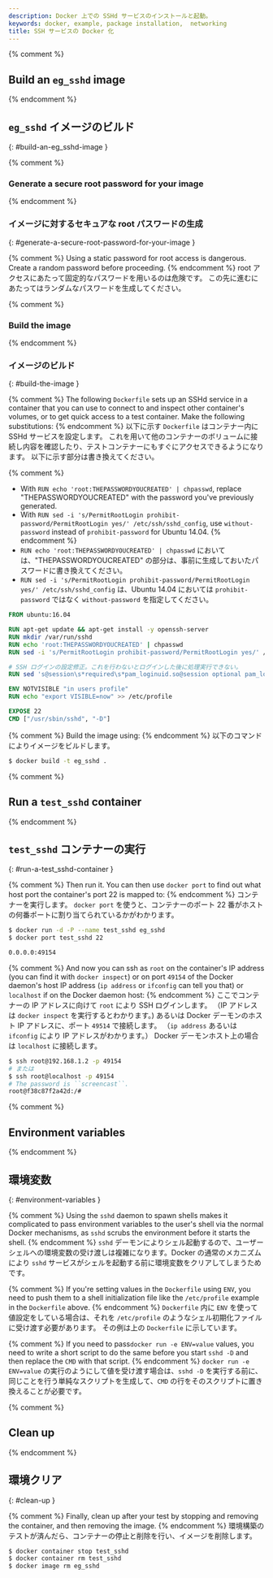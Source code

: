 ```yaml
---
description: Docker 上での SSHd サービスのインストールと起動。
keywords: docker, example, package installation,  networking
title: SSH サービスの Docker 化
---
```


{% comment %}
## Build an `eg_sshd` image
{% endcomment %}
## `eg_sshd` イメージのビルド
{: #build-an-eg_sshd-image }

{% comment %}
### Generate a secure root password for your image
{% endcomment %}
### イメージに対するセキュアな root パスワードの生成
{: #generate-a-secure-root-password-for-your-image }

{% comment %}
Using a static password for root access is dangerous. Create a random password before proceeding.
{% endcomment %}
root アクセスにあたって固定的なパスワードを用いるのは危険です。
この先に進むにあたってはランダムなパスワードを生成してください。

{% comment %}
### Build the image
{% endcomment %}
### イメージのビルド
{: #build-the-image }

{% comment %}
The following `Dockerfile` sets up an SSHd service in a container that you
can use to connect to and inspect other container's volumes, or to get
quick access to a test container. Make the following substitutions:
{% endcomment %}
以下に示す `Dockerfile` はコンテナー内に SSHd サービスを設定します。
これを用いて他のコンテナーのボリュームに接続し内容を確認したり、テストコンテナーにもすぐにアクセスできるようになります。
以下に示す部分は書き換えてください。

{% comment %}
- With `RUN echo 'root:THEPASSWORDYOUCREATED' | chpasswd`, replace "THEPASSWORDYOUCREATED" with the password you've previously generated.
- With `RUN sed -i 's/PermitRootLogin prohibit-password/PermitRootLogin yes/' /etc/ssh/sshd_config`, use `without-password` instead of `prohibit-password` for Ubuntu 14.04.
{% endcomment %}
- `RUN echo 'root:THEPASSWORDYOUCREATED' | chpasswd` においては、"THEPASSWORDYOUCREATED" の部分は、事前に生成しておいたパスワードに書き換えてください。
- `RUN sed -i 's/PermitRootLogin prohibit-password/PermitRootLogin yes/' /etc/ssh/sshd_config` は、Ubuntu 14.04 においては `prohibit-password` ではなく `without-password` を指定してください。

```dockerfile
FROM ubuntu:16.04

RUN apt-get update && apt-get install -y openssh-server
RUN mkdir /var/run/sshd
RUN echo 'root:THEPASSWORDYOUCREATED' | chpasswd
RUN sed -i 's/PermitRootLogin prohibit-password/PermitRootLogin yes/' /etc/ssh/sshd_config

# SSH ログインの設定修正。これを行わないとログインした後に処理実行できない。
RUN sed 's@session\s*required\s*pam_loginuid.so@session optional pam_loginuid.so@g' -i /etc/pam.d/sshd

ENV NOTVISIBLE "in users profile"
RUN echo "export VISIBLE=now" >> /etc/profile

EXPOSE 22
CMD ["/usr/sbin/sshd", "-D"]
```


{% comment %}
Build the image using:
{% endcomment %}
以下のコマンドによりイメージをビルドします。

```bash
$ docker build -t eg_sshd .
```
{% comment %}
## Run a `test_sshd` container
{% endcomment %}
## `test_sshd` コンテナーの実行
{: #run-a-test_sshd-container }

{% comment %}
Then run it. You can then use `docker port` to find out what host port
the container's port 22 is mapped to:
{% endcomment %}
コンテナーを実行します。
`docker port` を使うと、コンテナーのポート 22 番がホストの何番ポートに割り当てられているかがわかります。

```bash
$ docker run -d -P --name test_sshd eg_sshd
$ docker port test_sshd 22

0.0.0.0:49154
```

{% comment %}
And now you can ssh as `root` on the container's IP address (you can find it
with `docker inspect`) or on port `49154` of the Docker daemon's host IP address
(`ip address` or `ifconfig` can tell you that) or `localhost` if on the
Docker daemon host:
{% endcomment %}
ここでコンテナーの IP アドレスに向けて `root` により SSH ログインします。
（IP アドレスは `docker inspect` を実行するとわかります。)
あるいは Docker デーモンのホスト IP アドレスに、ポート `49514` で接続します。
（`ip address` あるいは `ifconfig` により IP アドレスがわかります。）
Docker デーモンホスト上の場合は `localhost` に接続します。

```bash
$ ssh root@192.168.1.2 -p 49154
# または
$ ssh root@localhost -p 49154
# The password is ``screencast``.
root@f38c87f2a42d:/#
```

{% comment %}
## Environment variables
{% endcomment %}
## 環境変数
{: #environment-variables }

{% comment %}
Using the `sshd` daemon to spawn shells makes it complicated to pass environment
variables to the user's shell via the normal Docker mechanisms, as `sshd` scrubs
the environment before it starts the shell.
{% endcomment %}
`sshd` デーモンによりシェル起動するので、ユーザーシェルへの環境変数の受け渡しは複雑になります。Docker の通常のメカニズムにより `sshd` サービスがシェルを起動する前に環境変数をクリアしてしまうためです。

{% comment %}
If you're setting values in the `Dockerfile` using `ENV`, you need to push them
to a shell initialization file like the `/etc/profile` example in the `Dockerfile`
above.
{% endcomment %}
`Dockerfile` 内に `ENV` を使って値設定をしている場合は、それを `/etc/profile` のようなシェル初期化ファイルに受け渡す必要があります。
その例は上の `Dockerfile` に示しています。

{% comment %}
If you need to pass`docker run -e ENV=value` values, you need to write a
short script to do the same before you start `sshd -D` and then replace the
`CMD` with that script.
{% endcomment %}
`docker run -e ENV=value` の実行のようにして値を受け渡す場合は、`sshd -D` を実行する前に、同じことを行う単純なスクリプトを生成して、`CMD` の行をそのスクリプトに置き換えることが必要です。

{% comment %}
## Clean up
{% endcomment %}
## 環境クリア
{: #clean-up }

{% comment %}
Finally, clean up after your test by stopping and removing the
container, and then removing the image.
{% endcomment %}
環境構築のテストが済んだら、コンテナーの停止と削除を行い、イメージを削除します。

```bash
$ docker container stop test_sshd
$ docker container rm test_sshd
$ docker image rm eg_sshd
```

